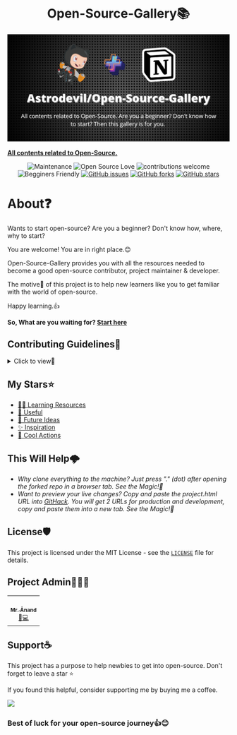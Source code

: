 
<h1 align="center">Open-Source-Gallery📚</h1>
<p align="center">
 <a href="https://astrodevil.github.io/Open-Source-Gallery/">
    <img alt="open-source-gallery" src="./src/open.png" />
  </a>
 </p>


**[All contents related to Open-Source.](https://astrodevil.github.io/Open-Source-Gallery/)**

<div align="center">
   
![Maintenance](https://img.shields.io/badge/Maintained%3F-yes-orange.svg) 
![Open Source Love](https://img.shields.io/badge/Open%20Source-%E2%9D%A4-red)
![contributions welcome](https://img.shields.io/badge/contributions-welcome-brightgreen.svg?style=flat)
![Begginers Friendly](https://img.shields.io/badge/Begginer%20Friendly%20-Yes-orange)
[![GitHub issues](https://img.shields.io/github/issues/Astrodevil/Open-Source-Gallery)](https://github.com/Astrodevil/Open-Source-Gallery)
[![GitHub forks](https://img.shields.io/github/forks/Astrodevil/Open-Source-Gallery)](https://github.com/Astrodevil/Open-Source-Gallery)
[![GitHub stars](https://img.shields.io/github/stars/Astrodevil/Open-Source-Gallery)](https://github.com/Astrodevil/Open-Source-Gallery)

</div>

# About❓
Wants to start open-source? Are you a beginner? Don't know how, where, why to start?

You are welcome! You are in right place.😊

Open-Source-Gallery provides you with all the resources needed to become a good open-source contributor, project maintainer & developer.

The motive🎯 of this project is to help new learners like you to get familiar with the world of open-source.

Happy learning.👍

**So, What are you waiting for? [Start here](https://astrodevil.github.io/Open-Source-Gallery/)**

## Contributing Guidelines📝
<details>
<summary>Click to view👀</summary> 

Thank you for your interest to make this resource useful! Pull requests are welcome. For major changes, please open an issue first to discuss what you would like to add.

To start contributing, follow the below guidelines: 

**1.**  **Star** and **Fork** [this](https://github.com/Astrodevil/Open-Source-Gallery) repository.

**2.**  Clone your forked copy of the project.

```
git clone https://github.com/<your_user_name>/Open-Source-Gallery.git
```

**3.** Navigate to the project directory :file_folder: .

```
cd Open-Source-Gallery
```

**4.** Add a reference(remote) to the original repository.

```
git remote add upstream https://github.com/Astrodevil/Open-Source-Gallery.git 
```

**5.** Check the remotes for this repository.

```
git remote -v
```

**6.** Always take a pull from the upstream repository to your master branch to keep it at par with the main project(updated repository).

```
git pull upstream main
```

**7.** Create a new branch.

```
git checkout -b <your_branch_name>
```

**8.** Perfom your desired changes to the code base.

**9.** Track your changes:heavy_check_mark: .

```
git add . 
```

**10.** Commit your changes .

```
git commit -m "Relevant message"
```

**11.** Push the committed changes in your feature branch to your remote repo.

```
git push -u origin <your_branch_name>
```

**12.** To create a pull request, click on `compare and pull requests`.

**13.** Add appropriate title and description to your pull request explaining your changes and efforts done.

**14.** Click on `Create Pull Request`.


**15.** Woohoo! You have made a PR to the Open-Source-Gallery :boom: . Wait for your submission to be accepted and your PR to be merged.

**Thank you for your interest in contributing to our Repo!🏼**

**Kudos to you🎈**
  
</details>



## My Stars⭐
- [🧑‍💻 Learning Resources](https://github.com/stars/Astrodevil/lists/learning-resources)
- [🎉 Useful](https://github.com/stars/Astrodevil/lists/useful)
- [🔮 Future Ideas](https://github.com/stars/Astrodevil/lists/future-ideas)
- [✨ Inspiration](https://github.com/stars/Astrodevil/lists/inspiration)
- [🤖 Cool Actions](https://github.com/stars/Astrodevil/lists/cool-actions)

  
## This Will Help🌩️

- *Why clone everything to the machine? Just press "." (dot) after opening the forked repo in a browser tab. See the Magic!🎉*
- *Want to preview your live changes? Copy and paste the project.html URL into [GitHack](https://raw.githack.com/). You will get 2 URLs for production and development, copy and paste them into a new tab. See the Magic!🎉*
  

## License🛡️
This project is licensed under the MIT License - see the [`LICENSE`](LICENSE) file for details.

  ## Project Admin🕵🏼‍♂

<table>
<tbody><tr>
<td align="center"><a href="https://github.com/Astrodevil"><img alt="" src="https://avatars.githubusercontent.com/u/73425223?v=4" width="130px;"><br><sub><b> Mr. Ånand </b></sub></a><br><a href="https://github.com/ZeroOctave/ZeroOctave-Javascript-Projects/commits?author=Astrodevil" title="Code">🌝💻 </a></td> </a></td>
</table>
  
## Support☕
This project has a purpose to help newbies to get into open-source. Don't forget to leave a star ⭐️

If you found this helpful, consider supporting me by buying me a coffee.

<a href="https://www.buymeacoffee.com/Astrodevil">
<img src="https://cdn.buymeacoffee.com/buttons/v2/default-yellow.png" height="50px">
</a>



### Best of luck for your open-source journey👍😊
